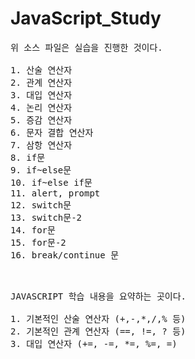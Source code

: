# JavaScript_Study

<pre>
위 소스 파일은 실습을 진행한 것이다.

1. 산술 연산자
2. 관계 연산자
3. 대입 연산자
4. 논리 연산자
5. 증감 연산자
6. 문자 결합 연산자
7. 삼항 연산자
8. if문
9. if~else문
10. if~else if문
11. alert, prompt
12. switch문
13. switch문-2
14. for문
15. for문-2
16. break/continue 문


</pre>

<pre>
JAVASCRIPT 학습 내용을 요약하는 곳이다.

1. 기본적인 산술 연산자 (+,-,*,/,% 등)
2. 기본적인 관계 연산자 (==, !=, ? 등)
3. 대입 연산자 (+=, -=, *=, %=, =)



</pre>
